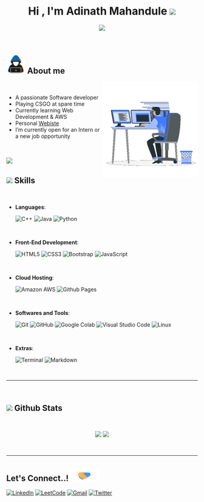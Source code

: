<h1 align="center"><b>Hi , I'm Adinath Mahandule </b><img src="https://media.giphy.com/media/hvRJCLFzcasrR4ia7z/giphy.gif" width="35"></h1>

<p align="center">
  <a href="https://github.com/DenverCoder1/readme-typing-svg"><img src="https://readme-typing-svg.herokuapp.com?font=Time+New+Roman&color=cyan&size=25&center=true&vCenter=true&width=600&height=100&lines=Software+Developer;Computer+Science+Student;CSGO+Valorant+Noob;Active+Learner/Researcher;Love+to+learn+Read+stuffs....<3"></a>
</p>

<br>

## <picture><img src = "https://github.com/Adinath03/Adinath03/blob/main/Images/about_me.gif?raw=true" width = 50px></picture> **About me**

<picture> <img align="right" src="https://github.com/Adinath03/Adinath03/blob/main/Images/Right_Side.gif?raw=true" width = 250px></picture>

<br>

- A passionate Software developer
- Playing CSGO at spare time
- Currently learning Web Development & AWS
- Personal [Webiste](https://adinath03.github.io/CSS/)
- I’m currently open for an Intern or a new job opportunity

<br>
<br>
<img src="https://user-images.githubusercontent.com/73097560/115834477-dbab4500-a447-11eb-908a-139a6edaec5c.gif"><br>

## <img src="https://media2.giphy.com/media/QssGEmpkyEOhBCb7e1/giphy.gif?cid=ecf05e47a0n3gi1bfqntqmob8g9aid1oyj2wr3ds3mg700bl&rid=giphy.gif" width ="25"><b> Skills</b>

<br>
<p align="center">

- **Languages**:

  ![C++](https://img.shields.io/badge/C++-%2300599C.svg?style=for-the-badge&logo=c%2B%2B&logoColor=white)
  ![Java](https://img.shields.io/badge/Java-%23ED8B00.svg?style=for-the-badge&logo=java&logoColor=white)
  ![Python](https://img.shields.io/badge/Python-%233776AB.svg?style=for-the-badge&logo=python&logoColor=white)

<br>   
    
- **Front-End Development**:

  ![HTML5](https://img.shields.io/badge/HTML5-%23E34F26.svg?style=for-the-badge&logo=html5&logoColor=white)
  ![CSS3](https://img.shields.io/badge/CSS3-%231572B6.svg?style=for-the-badge&logo=css3&logoColor=white)
  ![Bootstrap](https://img.shields.io/badge/Bootstrap-%23563D7C.svg?style=for-the-badge&logo=bootstrap&logoColor=white)
  ![JavaScript](https://img.shields.io/badge/JavaScript-%23F7DF1E.svg?style=for-the-badge&logo=javascript&logoColor=black)

<br>

- **Cloud Hosting**:

  ![Amazon AWS](https://img.shields.io/badge/Amazon%20AWS-%23FF9900.svg?style=for-the-badge&logo=amazon-aws&logoColor=white)
  ![Github Pages](https://img.shields.io/badge/GitHub%20Pages-%23327FC7.svg?style=for-the-badge&logo=github&logoColor=white)

<br>

- **Softwares and Tools**:

  ![Git](https://img.shields.io/badge/git-%23F05033.svg?style=for-the-badge&logo=git&logoColor=white)
  ![GitHub](https://img.shields.io/badge/github-%23121011.svg?style=for-the-badge&logo=github&logoColor=white)
  ![Google Colab](https://img.shields.io/badge/Google%20Colab-%23F9AB00.svg?style=for-the-badge&logo=google-colab&logoColor=white)
  ![Visual Studio Code](https://img.shields.io/badge/Visual%20Studio%20Code-0078d7.svg?style=for-the-badge&logo=visual-studio-code&logoColor=white)
  ![Linux](https://img.shields.io/badge/Linux-FCC624?style=for-the-badge&logo=linux&logoColor=black)

<br>

- **Extras**:

  ![Terminal](https://img.shields.io/badge/Terminal-%23054020?style=for-the-badge&logo=gnu-bash&logoColor=white)
  ![Markdown](https://img.shields.io/badge/markdown-%23000000.svg?style=for-the-badge&logo=markdown&logoColor=white)

</p>
<br>

---

<br>

## <img src="https://media.giphy.com/media/iY8CRBdQXODJSCERIr/giphy.gif" width="35"><b> Github Stats </b>

<br>
<p align="center">
  <img src="https://github-readme-stats.vercel.app/api?username=Adinath03&show_icons=true&theme=radical" width="46%" />
  <img src="https://github-readme-streak-stats.herokuapp.com/?user=Adinath03&theme=vision-friendly-dark&hide_border=false" width="50%" />
</p>

<br>

---

## <b> Let's Connect..!</b><img src="https://github.com/Adinath03/Adinath03/blob/main/Images/Hand.gif?raw=true" width ="80">

  [![LinkedIn](https://img.shields.io/badge/linkedin-%230077B5.svg?style=for-the-badge&logo=linkedin&logoColor=white)](https://www.linkedin.com/in/adinath-mahandule/)
  [![LeetCode](https://img.shields.io/badge/LeetCode-%23FFA116.svg?style=for-the-badge&logo=LeetCode&logoColor=black)](https://leetcode.com/Adinarg/)
  [![Gmail](https://img.shields.io/badge/-Gmail-D14836?style=for-the-badge&logo=Gmail&logoColor=white&link=mailto:your.email@gmail.com)](mailto:adinathmahandule.07@gmail.com)
  [![Twitter](https://img.shields.io/badge/twitter-%231DA1F2.svg?style=for-the-badge&logo=twitter&logoColor=white)](https://twitter.com/adinath342)
